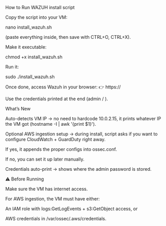 How to Run WAZUH install script

Copy the script into your VM:

nano install_wazuh.sh


(paste everything inside, then save with CTRL+O, CTRL+X).

Make it executable:

chmod +x install_wazuh.sh


Run it:

sudo ./install_wazuh.sh


Once done, access Wazuh in your browser:
👉 https://

Use the credentials printed at the end (admin / <password>).

What’s New

Auto-detects VM IP → no need to hardcode 10.0.2.15, it prints whatever IP the VM got (hostname -I | awk '{print $1}').

Optional AWS ingestion setup → during install, script asks if you want to configure CloudWatch + GuardDuty right away.

If yes, it appends the proper <wodle> configs into ossec.conf.

If no, you can set it up later manually.

Credentials auto-print → shows where the admin password is stored.

⚠️ Before Running

Make sure the VM has internet access.

For AWS ingestion, the VM must have either:

An IAM role with logs:GetLogEvents + s3:GetObject access, or

AWS credentials in /var/ossec/.aws/credentials.
